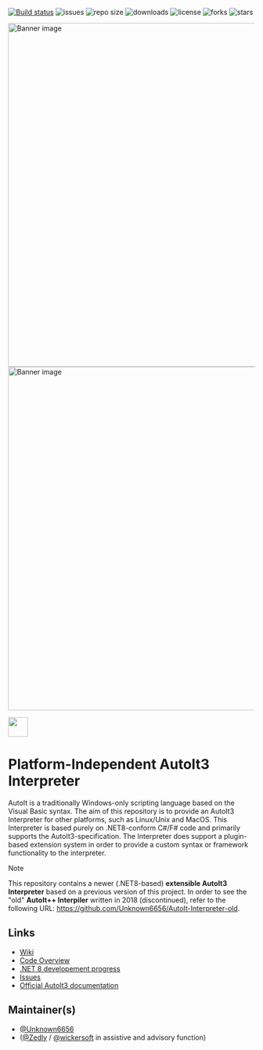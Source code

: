 [![Build status](https://ci.appveyor.com/api/projects/status/7ql5ht899jtcwjw6?svg=true)](https://ci.appveyor.com/project/Unknown6656/autoit-interpreter)
![issues](https://img.shields.io/github/issues/Unknown6656/AutoIt-Interpreter)
![repo size](https://img.shields.io/github/repo-size/unknown6656/AutoIt-Interpreter)
![downloads](https://img.shields.io/github/downloads/unknown6656/AutoIt-Interpreter/total)
![license](https://img.shields.io/github/license/Unknown6656/AutoIt-Interpreter)
![forks](https://img.shields.io/github/forks/Unknown6656/AutoIt-Interpreter)
![stars](https://img.shields.io/github/stars/Unknown6656/AutoIt-Interpreter)

<img alt="Banner image" src="new/artwork/banner.png" width="700"/><br/>
<img alt="Banner image" src="new/artwork/banner-features.png" width="700"/>

[<img height="40px" src="https://1.bp.blogspot.com/-xGKUeWbY4QM/XUT0SkEHA2I/AAAAAAAAMDw/ZqiiVJahC34FYVc-02AhH0M0cqkNuT3EwCEwYBhgL/s1600/Free%2BDownload%2BButtons%2BPNG%2B%25288%2529.png"/>](https://github.com/Unknown6656/AutoIt-Interpreter/releases)


# Platform-Independent AutoIt3 Interpreter

AutoIt is a traditionally Windows-only scripting language based on the Visual Basic syntax.
The aim of this repository is to provide an AutoIt3 Interpreter for other platforms, such as Linux/Unix and MacOS. This Interpreter is based purely on .NET8-conform C#/F# code and primarily supports the AutoIt3-specification.
The Interpreter does support a plugin-based extension system in order to provide a custom syntax or framework functionality to the interpreter.

> [!NOTE]
> This repository contains a newer (.NET8-based) **extensible AutoIt3 Interpreter** based on a previous version of this project.
> In order to see the "old" **AutoIt++ Interpiler** written in 2018 (discontinued), refer to the following URL: https://github.com/Unknown6656/AutoIt-Interpreter-old.


## Links

 - [Wiki](https://github.com/Unknown6656/AutoIt-Interpreter/wiki)
 - [Code Overview](./new)
 - [.NET 8 developement progress](https://github.com/Unknown6656/AutoIt-Interpreter/projects/1)
 - [Issues](https://github.com/Unknown6656/AutoIt-Interpreter/issues)
 - [Official AutoIt3 documentation](https://www.autoitscript.com/autoit3/docs/)


## Maintainer(s)

 - [@Unknown6656](https://github.com/Unknown6656)
 - ([@Zedly](https://github.com/Zedly) / [@wickersoft](https://github.com/wickersoft) in assistive and advisory function)

